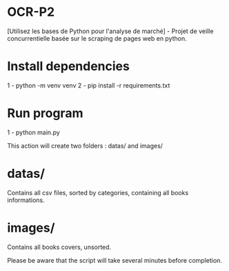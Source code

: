 # OCR-P2

[Utilisez les bases de Python pour l'analyse de marché] - Projet de veille concurrentielle basée sur le scraping de pages web en python.

# Install dependencies
1 - python -m venv venv
2 - pip install -r requirements.txt

# Run program

1 - python main.py

This action will create two folders : datas/ and images/

# datas/
Contains all csv files, sorted by categories, containing all books informations.

# images/
Contains all books covers, unsorted.

Please be aware that the script will take several minutes before completion.